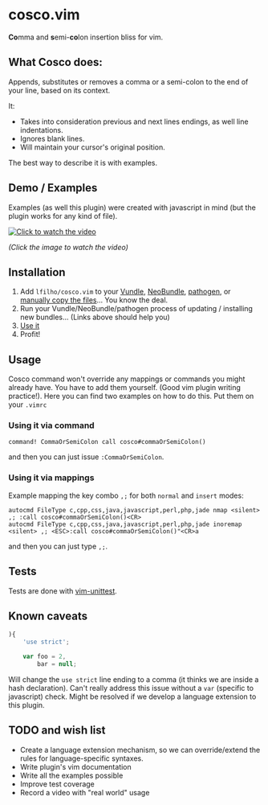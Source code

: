 cosco.vim
=========

**Co**mma and **s**emi-**co**lon insertion bliss for vim.

## What Cosco does:

Appends, substitutes or removes a comma or a semi-colon to the end of your line, based on its context.

It:

* Takes into consideration previous and next lines endings, as well line indentations.
* Ignores blank lines.
* Will maintain your cursor's original position.

The best way to describe it is with examples.

## Demo / Examples

Examples (as well this plugin) were created with javascript in mind (but the plugin works for any kind of file).

[![Click to watch the video](http://img.youtube.com/vi/xCSjdqf8sOY/0.jpg)](http://www.youtube.com/watch?v=xCSjdqf8sOY)

*(Click the image to watch the video)*

## Installation

1. Add `lfilho/cosco.vim` to your [Vundle](https://github.com/gmarik/vundle), [NeoBundle](https://github.com/Shougo/neobundle.vim), [pathogen](https://github.com/tpope/vim-pathogen), or [manually copy the files](http://superuser.com/a/404820)... You know the deal.
2. Run your Vundle/NeoBundle/pathogen process of updating / installing new bundles... (Links above should help you)
3. [Use it](#usage)
4. Profit!

## Usage

Cosco command won't override any mappings or commands you might already have. You have to add them yourself. (Good vim plugin writing practice!).
Here you can find two examples on how to do this. Put them on your `.vimrc`

### Using it via command

```VimL
command! CommaOrSemiColon call cosco#commaOrSemiColon()
```

and then you can just issue `:CommaOrSemiColon`.

### Using it via mappings

Example mapping the key combo `,;` for both `normal` and `insert` modes:

```VimL
autocmd FileType c,cpp,css,java,javascript,perl,php,jade nmap <silent> ,; :call cosco#commaOrSemiColon()<CR>
autocmd FileType c,cpp,css,java,javascript,perl,php,jade inoremap <silent> ,; <ESC>:call cosco#commaOrSemiColon()"<CR>a
```

and then you can just type `,;`.

## Tests

Tests are done with [vim-unittest](https://github.com/h1mesuke/vim-unittest).

## Known caveats

```javascript
){
    'use strict';

    var foo = 2,
        bar = null;
```

Will change the `use strict` line ending to a comma (it thinks we are inside a hash declaration). Can't really address this issue without a `var` (specific to javascript) check. Might be resolved if we develop a language extension to this plugin.

## TODO and wish list

* Create a language extension mechanism, so we can override/extend the rules for language-specific syntaxes.
* Write plugin's vim documentation
* Write all the examples possible
* Improve test coverage
* Record a video with "real world" usage
